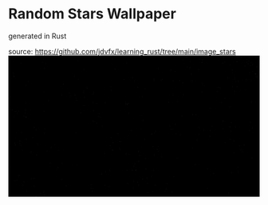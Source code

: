 # Random Stars Wallpaper
generated in Rust

source:
https://github.com/jdvfx/learning_rust/tree/main/image_stars
![](./pixel_stars.png)








